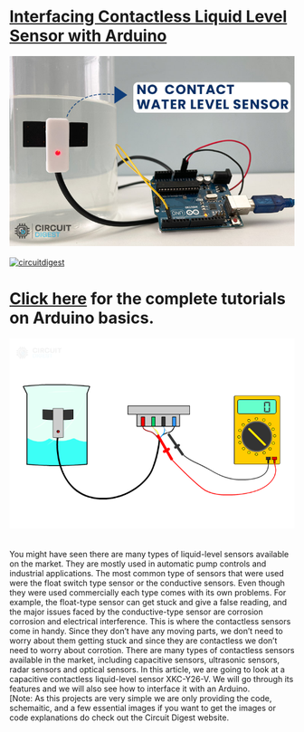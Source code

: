 # [Interfacing Contactless Liquid Level Sensor with Arduino](https://circuitdigest.com/microcontroller-projects/interfacing-contactless-liquid-level-sensor-with-arduino)

<img src="https://github.com/Circuit-Digest/Basic-Arduino-Tutorials-for-Beginners-/blob/052c569b4ad19f3851726636f5f83ea401472cb3/Interfacing%20Contactless%20Liquid-Level%20Sensor%20with%20Arduino/Artboard%201.jpg" width="" alt="alt_text" title="image_tooltip">
<br>

<br>
<a href="https://circuitdigest.com/tags/arduino"><img src="https://img.shields.io/static/v1?label=&labelColor=505050&message=Arduino Basic Tutorials Circuit Digest&color=%230076D6&style=social&logo=google-chrome&logoColor=%230076D6" alt="circuitdigest"/></a>
<br>

[<h1>Click here](https://circuitdigest.com/tags/arduino) for the complete tutorials on Arduino basics.</h1>


<img src="https://github.com/Circuit-Digest/Basic-Arduino-Tutorials-for-Beginners-/blob/b7f3acb6eda1a70a258b6af419ac2a6a6288c475/Interfacing%20Contactless%20Liquid-Level%20Sensor%20with%20Arduino/GIF-(Contactless-liquid-sensor).gif" width="" height="" /><br>
<br>
<br>
You might have seen there are many types of liquid-level sensors available on the market. They are mostly used in automatic pump controls and industrial applications. The most common type of sensors that were used were the float switch type sensor or the conductive sensors. Even though they were used commercially each type comes with its own problems. For example, the float-type sensor can get stuck and give a false reading, and the major issues faced by the conductive-type sensor are corrosion corrosion and electrical interference. This is where the contactless sensors come in handy. Since they don’t have any moving parts, we don’t need to worry about them getting stuck and since they are contactless we don’t need to worry about corrotion. There are many types of contactless sensors available in the market, including capacitive sensors, ultrasonic sensors, radar sensors and optical sensors. In this article, we are going to look at a capacitive contactless liquid-level sensor XKC-Y26-V. We will go through its features and we will also see how to interface it with an Arduino.
<br>
[Note: As this projects are very simple we are only providing the code, schemaitic, and a few essential images if you want to get the images or code explanations do check out the Circuit Digest website.
<br>
<br>

